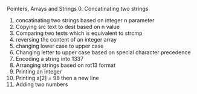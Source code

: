 Pointers, Arrays and Strings
0. Concatinating two strings
1. concatinating two strings based on integer n parameter
2. Copying src text to dest based on n value
3. Comparing two texts which is equivalent to strcmp
4. reversing the content of an integer array
5. changing lower case to upper case
6. Changing letter to upper case based on special character precedence
7. Encoding a string into 1337
8. Arranging strings based on rot13 format
9. Printing an integer
10. Printing a[2] = 98 then a new line
11. Adding two numbers
